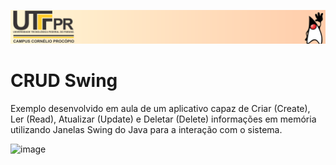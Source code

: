 <p align="center">
  <a href="http://pos-graduacao-ead.cp.utfpr.edu.br/java/" target="_blank">
    <img src="./header-utfpr.svg">
  </a>
</p>

# CRUD Swing
Exemplo desenvolvido em aula de um aplicativo capaz de Criar (Create), Ler (Read), Atualizar (Update) e Deletar (Delete) informações em memória utilizando Janelas Swing do Java para a interação com o sistema.

![image](https://user-images.githubusercontent.com/30880723/197320550-975dd2ab-99ce-486a-bda2-3e40d3723e29.png)
